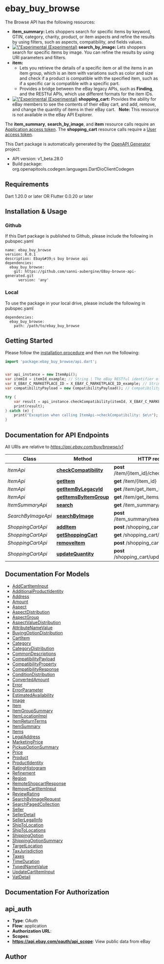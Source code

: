 # ebay_buy_browse
<p>The Browse API has the following resources:</p>   <ul> <li><b> item_summary: </b> Lets shoppers search for specific items by keyword, GTIN, category, charity, product, or item aspects and refine the results by using filters, such as aspects, compatibility, and fields values.</li>  <li> <a href=\"https://developer.ebay.com/api-docs/static/versioning.html#API\" target=\"_blank\"><img src=\"/cms/img/docs/experimental-icon.svg\" class=\"legend-icon experimental-icon\" alt=\"Experimental Release\" title=\"Experimental Release\" />&nbsp;(Experimental)</a> <b> search_by_image: </b> Lets shoppers search for specific items by image. You can refine the results by using URI parameters and filters.</li>   <li><b> item: </b> <ul><li>Lets you retrieve the details of a specific item or all the items in an item group, which is an item with variations such as color and size and check if a product is compatible with the specified item, such as if a specific car is compatible with a specific part.</li> <li>Provides a bridge between the eBay legacy APIs, such as <b> Finding</b>, and the RESTful APIs, which use different formats for the item IDs.</li>  </ul> </li>  <li><a href=\"https://developer.ebay.com/api-docs/static/versioning.html#API\" target=\"_blank\"><img src=\"/cms/img/docs/experimental-icon.svg\" class=\"legend-icon experimental-icon\" alt=\"Experimental Release\" title=\"Experimental Release\" />&nbsp;(Experimental)</a> <b> shopping_cart: </b> Provides the ability for eBay members to see the contents of their eBay cart, and add, remove, and change the quantity of items in their eBay cart.&nbsp;&nbsp;<b> Note: </b> This resource is not available in the eBay API Explorer.</li></ul>       <p>The <b> item_summary</b>, <b> search_by_image</b>, and <b> item</b> resource calls require an <a href=\"/api-docs/static/oauth-client-credentials-grant.html\">Application access token</a>. The <b> shopping_cart</b> resource calls require a <a href=\"/api-docs/static/oauth-authorization-code-grant.html\">User access token</a>.</p>

This Dart package is automatically generated by the [OpenAPI Generator](https://openapi-generator.tech) project:

- API version: v1_beta.28.0
- Build package: org.openapitools.codegen.languages.DartDioClientCodegen

## Requirements

Dart 1.20.0 or later OR Flutter 0.0.20 or later

## Installation & Usage

### Github
If this Dart package is published to Github, please include the following in pubspec.yaml
```
name: ebay_buy_browse
version: 0.0.1
description: Ebay&#39;s buy browse api
dependencies:
  ebay_buy_browse:
    git: https://github.com/sanni-aubergine/EBay-browse-api-generated.git
      version: 'any'
```

### Local
To use the package in your local drive, please include the following in pubspec.yaml
```
dependencies:
  ebay_buy_browse:
    path: /path/to/ebay_buy_browse
```

## Getting Started

Please follow the [installation procedure](#installation--usage) and then run the following:

```dart
import 'package:ebay_buy_browse/api.dart';


var api_instance = new ItemApi();
var itemId = itemId_example; // String | The eBay RESTful identifier of an item (such as a part you want to check). This ID is returned by the Browse and Feed API methods. RESTful Item ID Format: v1|#|# For example: v1|272394640372|0 or v1|162846450672|461882996982 For more information about item ID for RESTful APIs, see the Legacy API compatibility section of the Buy APIs Overview.
var X_EBAY_C_MARKETPLACE_ID = X_EBAY_C_MARKETPLACE_ID_example; // String | The ID of the eBay marketplace you want to use. Note: This value is case sensitive. For example: &nbsp;&nbsp;X-EBAY-C-MARKETPLACE-ID = EBAY_US For a list of supported sites see, API Restrictions.
var compatibilityPayload = new CompatibilityPayload(); // CompatibilityPayload | 

try {
    var result = api_instance.checkCompatibility(itemId, X_EBAY_C_MARKETPLACE_ID, compatibilityPayload);
    print(result);
} catch (e) {
    print("Exception when calling ItemApi->checkCompatibility: $e\n");
}

```

## Documentation for API Endpoints

All URIs are relative to *https://api.ebay.com/buy/browse/v1*

Class | Method | HTTP request | Description
------------ | ------------- | ------------- | -------------
*ItemApi* | [**checkCompatibility**](doc//ItemApi.md#checkcompatibility) | **post** /item/{item_id}/check_compatibility | 
*ItemApi* | [**getItem**](doc//ItemApi.md#getitem) | **get** /item/{item_id} | 
*ItemApi* | [**getItemByLegacyId**](doc//ItemApi.md#getitembylegacyid) | **get** /item/get_item_by_legacy_id | 
*ItemApi* | [**getItemsByItemGroup**](doc//ItemApi.md#getitemsbyitemgroup) | **get** /item/get_items_by_item_group | 
*ItemSummaryApi* | [**search**](doc//ItemSummaryApi.md#search) | **get** /item_summary/search | 
*SearchByImageApi* | [**searchByImage**](doc//SearchByImageApi.md#searchbyimage) | **post** /item_summary/search_by_image | 
*ShoppingCartApi* | [**addItem**](doc//ShoppingCartApi.md#additem) | **post** /shopping_cart/add_item | 
*ShoppingCartApi* | [**getShoppingCart**](doc//ShoppingCartApi.md#getshoppingcart) | **get** /shopping_cart/ | 
*ShoppingCartApi* | [**removeItem**](doc//ShoppingCartApi.md#removeitem) | **post** /shopping_cart/remove_item | 
*ShoppingCartApi* | [**updateQuantity**](doc//ShoppingCartApi.md#updatequantity) | **post** /shopping_cart/update_quantity | 


## Documentation For Models

 - [AddCartItemInput](doc//AddCartItemInput.md)
 - [AdditionalProductIdentity](doc//AdditionalProductIdentity.md)
 - [Address](doc//Address.md)
 - [Amount](doc//Amount.md)
 - [Aspect](doc//Aspect.md)
 - [AspectDistribution](doc//AspectDistribution.md)
 - [AspectGroup](doc//AspectGroup.md)
 - [AspectValueDistribution](doc//AspectValueDistribution.md)
 - [AttributeNameValue](doc//AttributeNameValue.md)
 - [BuyingOptionDistribution](doc//BuyingOptionDistribution.md)
 - [CartItem](doc//CartItem.md)
 - [Category](doc//Category.md)
 - [CategoryDistribution](doc//CategoryDistribution.md)
 - [CommonDescriptions](doc//CommonDescriptions.md)
 - [CompatibilityPayload](doc//CompatibilityPayload.md)
 - [CompatibilityProperty](doc//CompatibilityProperty.md)
 - [CompatibilityResponse](doc//CompatibilityResponse.md)
 - [ConditionDistribution](doc//ConditionDistribution.md)
 - [ConvertedAmount](doc//ConvertedAmount.md)
 - [Error](doc//Error.md)
 - [ErrorParameter](doc//ErrorParameter.md)
 - [EstimatedAvailability](doc//EstimatedAvailability.md)
 - [Image](doc//Image.md)
 - [Item](doc//Item.md)
 - [ItemGroupSummary](doc//ItemGroupSummary.md)
 - [ItemLocationImpl](doc//ItemLocationImpl.md)
 - [ItemReturnTerms](doc//ItemReturnTerms.md)
 - [ItemSummary](doc//ItemSummary.md)
 - [Items](doc//Items.md)
 - [LegalAddress](doc//LegalAddress.md)
 - [MarketingPrice](doc//MarketingPrice.md)
 - [PickupOptionSummary](doc//PickupOptionSummary.md)
 - [Price](doc//Price.md)
 - [Product](doc//Product.md)
 - [ProductIdentity](doc//ProductIdentity.md)
 - [RatingHistogram](doc//RatingHistogram.md)
 - [Refinement](doc//Refinement.md)
 - [Region](doc//Region.md)
 - [RemoteShopcartResponse](doc//RemoteShopcartResponse.md)
 - [RemoveCartItemInput](doc//RemoveCartItemInput.md)
 - [ReviewRating](doc//ReviewRating.md)
 - [SearchByImageRequest](doc//SearchByImageRequest.md)
 - [SearchPagedCollection](doc//SearchPagedCollection.md)
 - [Seller](doc//Seller.md)
 - [SellerDetail](doc//SellerDetail.md)
 - [SellerLegalInfo](doc//SellerLegalInfo.md)
 - [ShipToLocation](doc//ShipToLocation.md)
 - [ShipToLocations](doc//ShipToLocations.md)
 - [ShippingOption](doc//ShippingOption.md)
 - [ShippingOptionSummary](doc//ShippingOptionSummary.md)
 - [TargetLocation](doc//TargetLocation.md)
 - [TaxJurisdiction](doc//TaxJurisdiction.md)
 - [Taxes](doc//Taxes.md)
 - [TimeDuration](doc//TimeDuration.md)
 - [TypedNameValue](doc//TypedNameValue.md)
 - [UpdateCartItemInput](doc//UpdateCartItemInput.md)
 - [VatDetail](doc//VatDetail.md)


## Documentation For Authorization


## api_auth

- **Type**: OAuth
- **Flow**: application
- **Authorization URL**: 
- **Scopes**: 
 - **https://api.ebay.com/oauth/api_scope**: View public data from eBay


## Author




